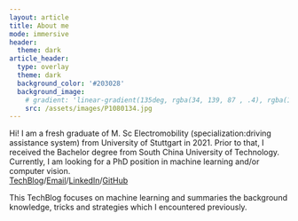 ```yaml
---
layout: article
title: About me
mode: immersive
header:
  theme: dark
article_header:
  type: overlay
  theme: dark
  background_color: '#203028'
  background_image:
    # gradient: 'linear-gradient(135deg, rgba(34, 139, 87 , .4), rgba(139, 34, 139, .4))'
    src: /assets/images/P1080134.jpg
---
```

<!-- more -->

<!-- ---
layout: article
titles:
  # @start locale config
  en      : &EN       About
  en-GB   : *EN
  en-US   : *EN
  en-CA   : *EN
  en-AU   : *EN
  zh-Hans : &ZH_HANS  关于
  zh      : *ZH_HANS
  zh-CN   : *ZH_HANS
  zh-SG   : *ZH_HANS
  zh-Hant : &ZH_HANT  關於
  zh-TW   : *ZH_HANT
  zh-HK   : *ZH_HANT
  ko      : &KO       소개
  ko-KR   : *KO
  fr      : &FR       À propos
  fr-BE   : *FR
  fr-CA   : *FR
  fr-CH   : *FR
  fr-FR   : *FR
  fr-LU   : *FR
  # @end locale config
key: page-about
--- -->
<!-- ## Liangyu Zhong ## -->

Hi! I am a fresh graduate of M. Sc Electromobility (specialization:driving assistance system) from University of Stuttgart in 2021. Prior to that, I received the Bachelor degree from South China University of Technology. Currently, I am looking for a PhD position in machine learning and/or computer vision.   
[TechBlog](./archive.html)/[Email](mailto:zhonglyu@gmail.com)/[LinkedIn](https://www.linkedin.com/in/liangyu-zhong-604967123/)/[GitHub](https://github.com/LEGO999)   
<!-- ## This blog ## -->
This TechBlog focuses on machine learning and summaries the background knowledge, tricks and strategies which I encountered previously.

